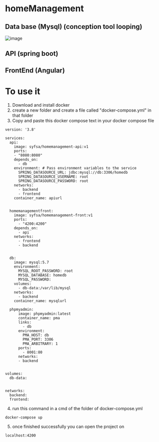 # homeManagement

## Data base (Mysql) (conception tool looping)

![image](https://user-images.githubusercontent.com/81326209/212572779-8e92d843-8bc5-401b-b757-b2c34da744ec.png)


## API (spring boot)


## FrontEnd (Angular)

# To use it
1) Download and install docker
2) create a new folder and create a file called "docker-compose.yml" in that folder
3) Copy and paste this docker compose text in your docker compose file
```docker
version: '3.8'

services:
  api:
    image: syfsa/homemanagement-api:v1
    ports:
    - "8080:8080"
    depends_on: 
      - db 
    environment: # Pass environment variables to the service
      SPRING_DATASOURCE_URL: jdbc:mysql://db:3306/homedb                                   
      SPRING_DATASOURCE_USERNAME: root
      SPRING_DATASOURCE_PASSWORD: root
    networks:
      - backend
      - frontend
    container_name: apiurl


  homemanagementfront:
    image: syfsa/homemanagement-front:v1
    ports:
      - "4200:4200"
    depends_on:
      - api
    networks:
      - frontend
      - backend


  db:
    image: mysql:5.7
    environment:
      MYSQL_ROOT_PASSWORD: root
      MYSQL_DATABASE: homedb
      MYSQL_PASSWORD: 
    volumes:
      - db-data:/var/lib/mysql
    networks:
      - backend  
    container_name: mysqlurl

  phpmyadmin:
      image: phpmyadmin:latest
      container_name: pma
      links:
        - db
      environment:
        PMA_HOST: db
        PMA_PORT: 3306
        PMA_ARBITRARY: 1
      ports:
        - 8001:80
      networks:
      - backend


volumes:
  db-data:


networks:
  backend:
  frontend:
```

4) run this command in a cmd of the folder of docker-compose.yml
```
docker-compose up
```
5) once finished successfully you can open the project on
```
localhost:4200
```
